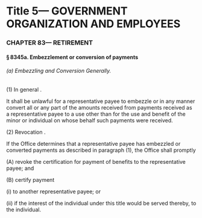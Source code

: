 
# Title 5— GOVERNMENT ORGANIZATION AND EMPLOYEES
### CHAPTER 83— RETIREMENT
#### § 8345a. Embezzlement or conversion of payments
###### (a) Embezzling and Conversion Generally.

(1) In general .

It shall be unlawful for a representative payee to embezzle or in any manner convert all or any part of the amounts received from payments received as a representative payee to a use other than for the use and benefit of the minor or individual on whose behalf such payments were received.

(2) Revocation .

If the Office determines that a representative payee has embezzled or converted payments as described in paragraph (1), the Office shall promptly

(A) revoke the certification for payment of benefits to the representative payee; and

(B) certify payment

(i) to another representative payee; or

(ii) if the interest of the individual under this title would be served thereby, to the individual.
